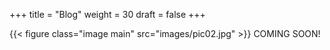 +++
title = "Blog"
weight = 30
draft = false
+++

{{< figure class="image main" src="images/pic02.jpg" >}}
COMING SOON!
